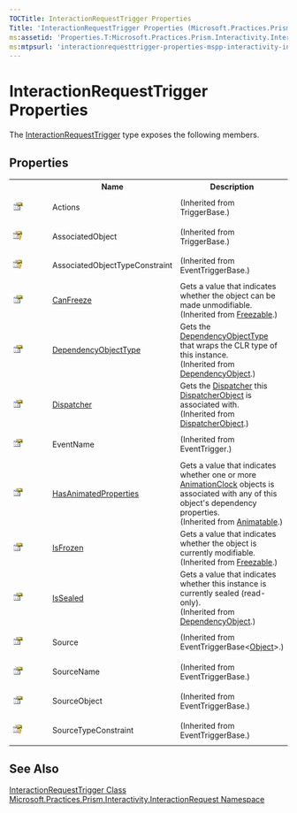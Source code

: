 ```yaml
---
TOCTitle: InteractionRequestTrigger Properties
Title: 'InteractionRequestTrigger Properties (Microsoft.Practices.Prism.Interactivity.InteractionRequest)'
ms:assetid: 'Properties.T:Microsoft.Practices.Prism.Interactivity.InteractionRequest.InteractionRequestTrigger'
ms:mtpsurl: 'interactionrequesttrigger-properties-mspp-interactivity-interactionrequest.md'
---
```


# InteractionRequestTrigger Properties

The [InteractionRequestTrigger](/patterns-practices/reference/interactionrequesttrigger-class-mspp-interactivity-interactionrequest) type exposes the following members.

## Properties

<table>
<colgroup>
<col width="20%" />
<col width="40%" />
<col width="40%" />
</colgroup>

<tbody><tr>
<th>
&nbsp;
</th>
<th>Name</th>
<th>Description</th>
</tr>
<tr>
<td>

![Public property](/patterns-practices/reference/images/pubproperty.gif)
</td>
<td>
Actions
</td>
<td> (Inherited from TriggerBase.)</td>
</tr>
<tr>
<td>

![Protected property](/patterns-practices/reference/images/protproperty.gif)
</td>
<td>
AssociatedObject
</td>
<td> (Inherited from TriggerBase.)</td>
</tr>
<tr>
<td>

![Protected property](/patterns-practices/reference/images/protproperty.gif)
</td>
<td>
AssociatedObjectTypeConstraint
</td>
<td> (Inherited from EventTriggerBase.)</td>
</tr>
<tr>
<td>

![Public property](/patterns-practices/reference/images/pubproperty.gif)
</td>
<td>
<a href="http://msdn.microsoft.com/en-us/library/ms600923" target="_blank">CanFreeze</a>
</td>
<td>
<div>Gets a value that indicates whether the object can be made unmodifiable. </div> (Inherited from <a href="http://msdn.microsoft.com/en-us/library/ms602734" target="_blank">Freezable</a>.)</td>
</tr>
<tr>
<td>

![Public property](/patterns-practices/reference/images/pubproperty.gif)
</td>
<td>
<a href="http://msdn.microsoft.com/en-us/library/ms600674" target="_blank">DependencyObjectType</a>
</td>
<td>
<div>Gets the <a href="http://msdn.microsoft.com/en-us/library/ms589310" target="_blank">DependencyObjectType</a> that wraps the CLR type of this instance.&nbsp;</div> (Inherited from <a href="http://msdn.microsoft.com/en-us/library/ms589309" target="_blank">DependencyObject</a>.)</td>
</tr>
<tr>
<td>

![Public property](/patterns-practices/reference/images/pubproperty.gif)
</td>
<td>
<a href="http://msdn.microsoft.com/en-us/library/ms605656" target="_blank">Dispatcher</a>
</td>
<td>
<div>Gets the <a href="http://msdn.microsoft.com/en-us/library/ms615907" target="_blank">Dispatcher</a> this <a href="http://msdn.microsoft.com/en-us/library/ms615925" target="_blank">DispatcherObject</a> is associated with. </div> (Inherited from <a href="http://msdn.microsoft.com/en-us/library/ms615925" target="_blank">DispatcherObject</a>.)</td>
</tr>
<tr>
<td>

![Public property](/patterns-practices/reference/images/pubproperty.gif)
</td>
<td>
EventName
</td>
<td> (Inherited from EventTrigger.)</td>
</tr>
<tr>
<td>

![Public property](/patterns-practices/reference/images/pubproperty.gif)
</td>
<td>
<a href="http://msdn.microsoft.com/en-us/library/ms616442" target="_blank">HasAnimatedProperties</a>
</td>
<td>
<div>Gets a value that indicates whether one or more <a href="http://msdn.microsoft.com/en-us/library/ms618394" target="_blank">AnimationClock</a> objects is associated with any of this object's dependency properties.</div> (Inherited from <a href="http://msdn.microsoft.com/en-us/library/ms618388" target="_blank">Animatable</a>.)</td>
</tr>
<tr>
<td>

![Public property](/patterns-practices/reference/images/pubproperty.gif)
</td>
<td>
<a href="http://msdn.microsoft.com/en-us/library/ms600924" target="_blank">IsFrozen</a>
</td>
<td>
<div>Gets a value that indicates whether the object is currently modifiable. </div> (Inherited from <a href="http://msdn.microsoft.com/en-us/library/ms602734" target="_blank">Freezable</a>.)</td>
</tr>
<tr>
<td>

![Public property](/patterns-practices/reference/images/pubproperty.gif)
</td>
<td>
<a href="http://msdn.microsoft.com/en-us/library/ms600677" target="_blank">IsSealed</a>
</td>
<td>
<div>Gets a value that indicates whether this instance is currently sealed (read-only).</div> (Inherited from <a href="http://msdn.microsoft.com/en-us/library/ms589309" target="_blank">DependencyObject</a>.)</td>
</tr>
<tr>
<td>

![Public property](/patterns-practices/reference/images/pubproperty.gif)
</td>
<td>
Source
</td>
<td> (Inherited from EventTriggerBase&lt;<a href="http://msdn.microsoft.com/en-us/library/e5kfa45b" target="_blank">Object</a>&gt;.)</td>
</tr>
<tr>
<td>

![Public property](/patterns-practices/reference/images/pubproperty.gif)
</td>
<td>
SourceName
</td>
<td> (Inherited from EventTriggerBase.)</td>
</tr>
<tr>
<td>

![Public property](/patterns-practices/reference/images/pubproperty.gif)
</td>
<td>
SourceObject
</td>
<td> (Inherited from EventTriggerBase.)</td>
</tr>
<tr>
<td>

![Protected property](/patterns-practices/reference/images/protproperty.gif)
</td>
<td>
SourceTypeConstraint
</td>
<td> (Inherited from EventTriggerBase.)</td>
</tr>
</tbody>

</table>

## See Also

[InteractionRequestTrigger Class](/patterns-practices/reference/interactionrequesttrigger-class-mspp-interactivity-interactionrequest)<br/>
[Microsoft.Practices.Prism.Interactivity.InteractionRequest Namespace](/patterns-practices/reference/mspp-interactivity-interactionrequest-namespace)<br/>